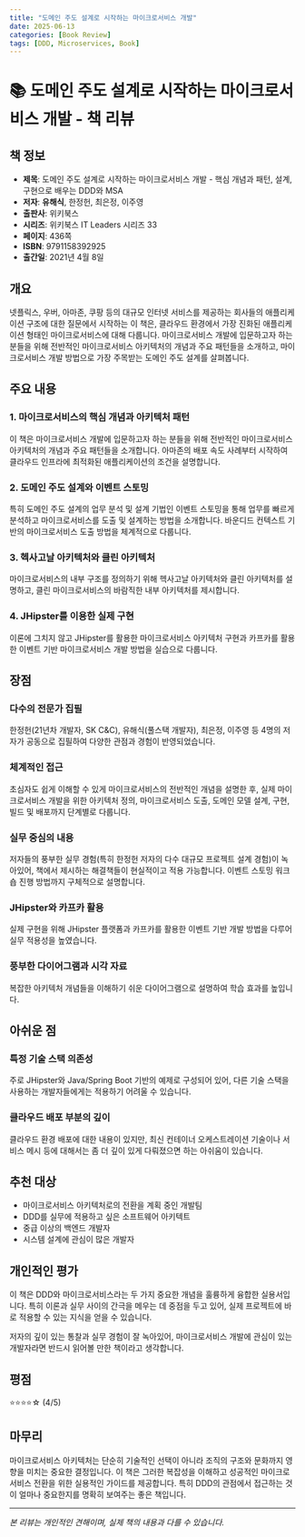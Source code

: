 ```yaml
---
title: "도메인 주도 설계로 시작하는 마이크로서비스 개발"
date: 2025-06-13
categories: [Book Review]
tags: [DDD, Microservices, Book]
---
```

# 📚 도메인 주도 설계로 시작하는 마이크로서비스 개발 - 책 리뷰

## 책 정보
- **제목**: 도메인 주도 설계로 시작하는 마이크로서비스 개발 - 핵심 개념과 패턴, 설계, 구현으로 배우는 DDD와 MSA
- **저자**: **유해식**, 한정헌, 최은정, 이주영
- **출판사**: 위키북스
- **시리즈**: 위키북스 IT Leaders 시리즈 33
- **페이지**: 436쪽
- **ISBN**: 9791158392925
- **출간일**: 2021년 4월 8일

## 개요

넷플릭스, 우버, 아마존, 쿠팡 등의 대규모 인터넷 서비스를 제공하는 회사들의 애플리케이션 구조에 대한 질문에서 시작하는 이 책은, 클라우드 환경에서 가장 진화된 애플리케이션 형태인 마이크로서비스에 대해 다룹니다. 마이크로서비스 개발에 입문하고자 하는 분들을 위해 전반적인 마이크로서비스 아키텍처의 개념과 주요 패턴들을 소개하고, 마이크로서비스 개발 방법으로 가장 주목받는 도메인 주도 설계를 살펴봅니다.

## 주요 내용

### 1. 마이크로서비스의 핵심 개념과 아키텍처 패턴
이 책은 마이크로서비스 개발에 입문하고자 하는 분들을 위해 전반적인 마이크로서비스 아키텍처의 개념과 주요 패턴들을 소개합니다. 아마존의 배포 속도 사례부터 시작하여 클라우드 인프라에 최적화된 애플리케이션의 조건을 설명합니다.

### 2. 도메인 주도 설계와 이벤트 스토밍
특히 도메인 주도 설계의 업무 분석 및 설계 기법인 이벤트 스토밍을 통해 업무를 빠르게 분석하고 마이크로서비스를 도출 및 설계하는 방법을 소개합니다. 바운디드 컨텍스트 기반의 마이크로서비스 도출 방법을 체계적으로 다룹니다.

### 3. 헥사고날 아키텍처와 클린 아키텍처
마이크로서비스의 내부 구조를 정의하기 위해 헥사고날 아키텍처와 클린 아키텍처를 설명하고, 클린 마이크로서비스의 바람직한 내부 아키텍처를 제시합니다.

### 4. JHipster를 이용한 실제 구현
이론에 그치지 않고 JHipster를 활용한 마이크로서비스 아키텍처 구현과 카프카를 활용한 이벤트 기반 마이크로서비스 개발 방법을 실습으로 다룹니다.

## 장점

### 다수의 전문가 집필
한정헌(21년차 개발자, SK C&C), 유해식(풀스택 개발자), 최은정, 이주영 등 4명의 저자가 공동으로 집필하여 다양한 관점과 경험이 반영되었습니다.

### 체계적인 접근
초심자도 쉽게 이해할 수 있게 마이크로서비스의 전반적인 개념을 설명한 후, 실제 마이크로서비스 개발을 위한 아키텍처 정의, 마이크로서비스 도출, 도메인 모델 설계, 구현, 빌드 및 배포까지 단계별로 다룹니다.

### 실무 중심의 내용
저자들의 풍부한 실무 경험(특히 한정헌 저자의 다수 대규모 프로젝트 설계 경험)이 녹아있어, 책에서 제시하는 해결책들이 현실적이고 적용 가능합니다. 이벤트 스토밍 워크숍 진행 방법까지 구체적으로 설명합니다.

### JHipster와 카프카 활용
실제 구현을 위해 JHipster 플랫폼과 카프카를 활용한 이벤트 기반 개발 방법을 다루어 실무 적용성을 높였습니다.

### 풍부한 다이어그램과 시각 자료
복잡한 아키텍처 개념들을 이해하기 쉬운 다이어그램으로 설명하여 학습 효과를 높입니다.

## 아쉬운 점

### 특정 기술 스택 의존성
주로 JHipster와 Java/Spring Boot 기반의 예제로 구성되어 있어, 다른 기술 스택을 사용하는 개발자들에게는 적용하기 어려울 수 있습니다.

### 클라우드 배포 부분의 깊이
클라우드 환경 배포에 대한 내용이 있지만, 최신 컨테이너 오케스트레이션 기술이나 서비스 메시 등에 대해서는 좀 더 깊이 있게 다뤄졌으면 하는 아쉬움이 있습니다.

## 추천 대상

- 마이크로서비스 아키텍처로의 전환을 계획 중인 개발팀
- DDD를 실무에 적용하고 싶은 소프트웨어 아키텍트
- 중급 이상의 백엔드 개발자
- 시스템 설계에 관심이 많은 개발자

## 개인적인 평가

이 책은 DDD와 마이크로서비스라는 두 가지 중요한 개념을 훌륭하게 융합한 실용서입니다. 특히 이론과 실무 사이의 간극을 메우는 데 중점을 두고 있어, 실제 프로젝트에 바로 적용할 수 있는 지식을 얻을 수 있습니다.

저자의 깊이 있는 통찰과 실무 경험이 잘 녹아있어, 마이크로서비스 개발에 관심이 있는 개발자라면 반드시 읽어볼 만한 책이라고 생각합니다.

## 평점
⭐⭐⭐⭐☆ (4/5)

## 마무리

마이크로서비스 아키텍처는 단순히 기술적인 선택이 아니라 조직의 구조와 문화까지 영향을 미치는 중요한 결정입니다. 이 책은 그러한 복잡성을 이해하고 성공적인 마이크로서비스 전환을 위한 실용적인 가이드를 제공합니다. 특히 DDD의 관점에서 접근하는 것이 얼마나 중요한지를 명확히 보여주는 좋은 책입니다.

---

*본 리뷰는 개인적인 견해이며, 실제 책의 내용과 다를 수 있습니다.* 